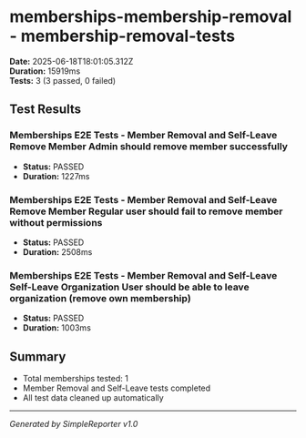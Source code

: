 # memberships-membership-removal - membership-removal-tests

**Date:** 2025-06-18T18:01:05.312Z  
**Duration:** 15919ms  
**Tests:** 3 (3 passed, 0 failed)

## Test Results


### Memberships E2E Tests - Member Removal and Self-Leave Remove Member Admin should remove member successfully
- **Status:** PASSED
- **Duration:** 1227ms



### Memberships E2E Tests - Member Removal and Self-Leave Remove Member Regular user should fail to remove member without permissions
- **Status:** PASSED
- **Duration:** 2508ms



### Memberships E2E Tests - Member Removal and Self-Leave Self-Leave Organization User should be able to leave organization (remove own membership)
- **Status:** PASSED
- **Duration:** 1003ms



## Summary

- Total memberships tested: 1
- Member Removal and Self-Leave tests completed
- All test data cleaned up automatically

---
*Generated by SimpleReporter v1.0*
